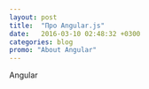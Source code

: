 ```yaml
---
layout: post
title:  "Про Angular.js"
date:   2016-03-10 02:48:32 +0300
categories: blog
promo: "About Angular"
---
```

Angular
